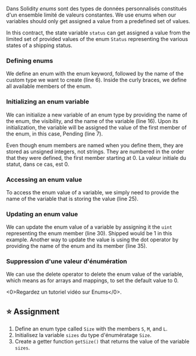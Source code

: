 Dans Solidity _enums_ sont des types de données personnalisés constitués d'un ensemble limité de valeurs constantes. We use enums when our variables should only get assigned a value from a predefined set of values.

In this contract, the state variable `status` can get assigned a value from the limited set of provided values of the enum `Status` representing the various states of a shipping status.

### Defining enums

We define an enum with the enum keyword, followed by the name of the custom type we want to create (line 6). Inside the curly braces, we define all available members of the enum.

### Initializing an enum variable

We can initialize a new variable of an enum type by providing the name of the enum, the visibility, and the name of the variable (line 16). Upon its initialization, the variable will be assigned the value of the first member of the enum, in this case, Pending (line 7).

Even though enum members are named when you define them, they are stored as unsigned integers, not strings. They are numbered in the order that they were defined, the first member starting at 0. La valeur initiale du statut, dans ce cas, est 0.

### Accessing an enum value

To access the enum value of a variable, we simply need to provide the name of the variable that is storing the value (line 25).

### Updating an enum value

We can update the enum value of a variable by assigning it the `uint` representing the enum member (line 30). Shipped would be 1 in this example. Another way to update the value is using the dot operator by providing the name of the enum and its member (line 35).

### Suppression d'une valeur d'énumération

We can use the delete operator to delete the enum value of the variable, which means as for arrays and mappings, to set the default value to 0.

<0>Regardez un tutoriel vidéo sur Enums</0>.

## ⭐️ Assignment

1. Define an enum type called `Size` with the members `S`, `M`, and `L`.
2. Initialisez la variable `sizes` du type d'énumératage `Size`.
3. Create a getter function `getSize()` that returns the value of the variable `sizes`.